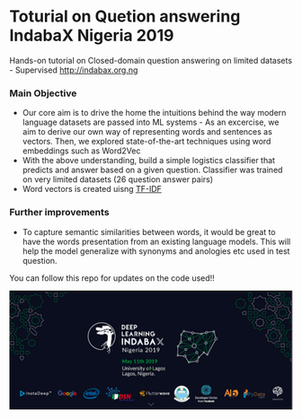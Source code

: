 # Toturial on Quetion answering IndabaX Nigeria 2019
Hands-on tutorial on Closed-domain question answering on limited datasets - Supervised 
http://indabax.org.ng

### Main Objective 
- Our core aim is to drive the home the intuitions behind the way modern language datasets are passed into ML systems - As an excercise, we aim to derive our own way of representing words and sentences as vectors. Then, we explored state-of-the-art techniques using word embeddings such as Word2Vec 
- With the above understanding, build a simple logistics classifier that predicts and answer based on a given question. Classifier was trained on very limited datasets (26 question answer pairs)
- Word vectors is created uisng [TF-IDF](https://en.wikipedia.org/wiki/Tf%E2%80%93idf)


### Further improvements 
- To capture semantic similarities between words, it would be great to have the words presentation from an existing language models. This will help the model generalize with synonyms and anologies etc used in test question. 

You can follow this repo for updates on the code used!!


<img src="Screen%20Shot%202019-05-10%20at%2015.06.59.png" />
